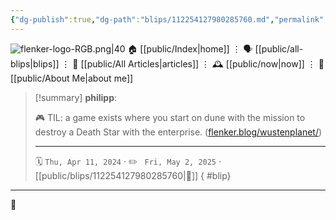 ```yaml
---
{"dg-publish":true,"dg-path":"blips/112254127980285760.md","permalink":"/blips/112254127980285760/","title":"philipp on mastodon @ 2024-04-11"}
---
```



<div class="transclusion internal-embed is-loaded"><div class="markdown-embed">




![flenker-logo-RGB.png|40](/img/user/attachments/flenker-logo-RGB.png)
🏠 [[public/Index\|home]]  ⋮ 🗣️ [[public/all-blips\|blips]] ⋮  📝 [[public/All Articles\|articles]]  ⋮ 🕰️ [[public/now\|now]] ⋮ 🪪 [[public/About Me\|about me]]


</div></div>


> [!summary] **philipp**:
>
> 🎮 TIL: a game exists where you start on dune with the mission to destroy a Death Star with the enterprise.  ([flenker.blog/wustenplanet/](https://flenker.blog/wustenplanet/))
> - - -
>
> 🗓️ <code>Thu, Apr 11, 2024</code>  · ✏️ <code> Fri, May 2, 2025</code>  · [[public/blips/112254127980285760\|🔗]]
{ #blip}


- - -

 👾
